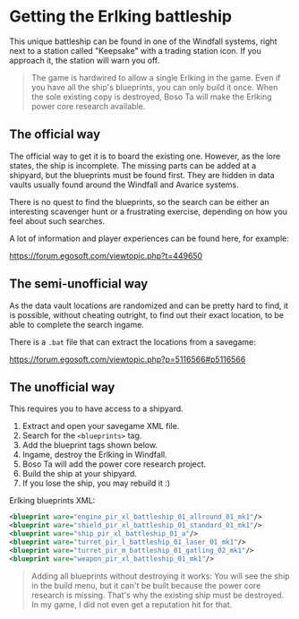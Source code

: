 # Getting the Erlking battleship

This unique battleship can be found in one of the Windfall systems, right next
to a station called "Keepsake" with a trading station icon. If you approach it,
the station will warn you off.

> The game is hardwired to allow a single Erlking in the game. Even if you
have all the ship's blueprints, you can only build it once. When the sole
existing copy is destroyed, Boso Ta will make the Erlking power core
research available.

## The official way

The official way to get it is to board the existing one. However, as the lore
states, the ship is incomplete. The missing parts can be added at a shipyard,
but the blueprints must be found first. They are hidden in data vaults usually
found around the Windfall and Avarice systems.

There is no quest to find the blueprints, so the search can be either an
interesting scavenger hunt or a frustrating exercise, depending on how you feel
about such searches.

A lot of information and player experiences can be found here, for example:

https://forum.egosoft.com/viewtopic.php?t=449650

## The semi-unofficial way

As the data vault locations are randomized and can be pretty hard to find, it
is possible, without cheating outright, to find out their exact location, to
be able to complete the search ingame.

There is a `.bat` file that can extract the locations from a savegame:

https://forum.egosoft.com/viewtopic.php?p=5116566#p5116566

## The unofficial way

This requires you to have access to a shipyard.

1. Extract and open your savegame XML file.
2. Search for the `<blueprints>` tag.
3. Add the blueprint tags shown below.
4. Ingame, destroy the Erlking in Windfall.
5. Boso Ta will add the power core research project.
6. Build the ship at your shipyard.
7. If you lose the ship, you may rebuild it :)

Erlking blueprints XML:

```xml
<blueprint ware="engine_pir_xl_battleship_01_allround_01_mk1"/>
<blueprint ware="shield_pir_xl_battleship_01_standard_01_mk1"/>
<blueprint ware="ship_pir_xl_battleship_01_a"/>
<blueprint ware="turret_pir_l_battleship_01_laser_01_mk1"/>
<blueprint ware="turret_pir_m_battleship_01_gatling_02_mk1"/>
<blueprint ware="weapon_pir_xl_battleship_01_mk1"/>
```

> Adding all blueprints without destroying it works: You will see the
ship in the build menu, but it can't be built because the power core
research is missing. That's why the existing ship must be destroyed.
In my game, I did not even get a reputation hit for that.
